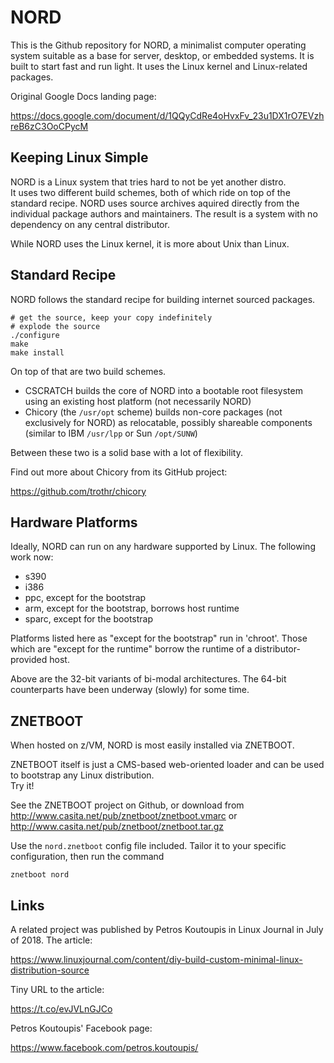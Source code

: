 # NORD

This is the Github repository for NORD,
a minimalist computer operating system suitable as a base for
server, desktop, or embedded systems.  It is built to start fast
and run light.  It uses the Linux kernel and Linux-related packages.

Original Google Docs landing page:

https://docs.google.com/document/d/1QQyCdRe4oHvxFv_23u1DX1rO7EVzhreB6zC3OoCPycM

## Keeping Linux Simple

NORD is a Linux system that tries hard to not be yet another distro. <br/>
It uses two different build schemes, both of which ride on top of
the standard recipe. NORD uses source archives aquired directly from
the individual package authors and maintainers. The result is a system
with no dependency on any central distributor.

While NORD uses the Linux kernel, it is more about Unix than Linux.

## Standard Recipe

NORD follows the standard recipe for building internet sourced packages.

    # get the source, keep your copy indefinitely
    # explode the source
    ./configure
    make
    make install

On top of that are two build schemes.

* CSCRATCH
    builds the core of NORD into a bootable root filesystem
    using an existing host platform (not necessarily NORD)
* Chicory (the `/usr/opt` scheme)
    builds non-core packages (not exclusively for NORD) as relocatable,
    possibly shareable components (similar to IBM `/usr/lpp`
    or Sun `/opt/SUNW`)

Between these two is a solid base with a lot of flexibility.

Find out more about Chicory from its GitHub project:

https://github.com/trothr/chicory

## Hardware Platforms

Ideally, NORD can run on any hardware supported by Linux.
The following work now:

* s390
* i386
* ppc, except for the bootstrap
* arm, except for the bootstrap, borrows host runtime
* sparc, except for the bootstrap

Platforms listed here as "except for the bootstrap" run in 'chroot'.
Those which are "except for the runtime" borrow the runtime of
a distributor-provided host.

Above are the 32-bit variants of bi-modal architectures.
The 64-bit counterparts have been underway (slowly) for some time.

## ZNETBOOT

When hosted on z/VM, NORD is most easily installed via ZNETBOOT.

ZNETBOOT itself is just a CMS-based web-oriented loader
and can be used to bootstrap any Linux distribution. <br/>
Try it!

See the ZNETBOOT project on Github, or download from
http://www.casita.net/pub/znetboot/znetboot.vmarc
or
http://www.casita.net/pub/znetboot/znetboot.tar.gz

Use the `nord.znetboot` config file included.
Tailor it to your specific configuration, then run the command

    znetboot nord


## Links

A related project was published by Petros Koutoupis
in Linux Journal in July of 2018. The article:

https://www.linuxjournal.com/content/diy-build-custom-minimal-linux-distribution-source

Tiny URL to the article:

https://t.co/evJVLnGJCo

Petros Koutoupis' Facebook page:

https://www.facebook.com/petros.koutoupis/


